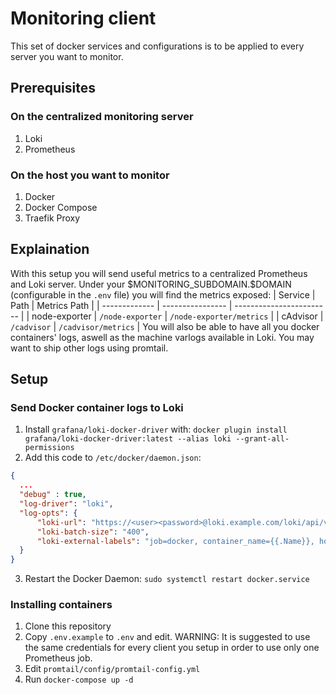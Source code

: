 # Monitoring client
This set of docker services and configurations is to be applied to every server you want to monitor.

## Prerequisites
### On the centralized monitoring server
1. Loki
2. Prometheus
### On the host you want to monitor
1. Docker
2. Docker Compose
3. Traefik Proxy

## Explaination
With this setup you will send useful metrics to a centralized Prometheus and Loki server.
Under your \$MONITORING_SUBDOMAIN.\$DOMAIN (configurable in the `.env` file) you will find the metrics exposed:
| Service       | Path             | Metrics Path             |
| ------------- | ---------------- | ------------------------ |
| node-exporter | `/node-exporter` | `/node-exporter/metrics` |
| cAdvisor      | `/cadvisor`      | `/cadvisor/metrics`      |
You will also be able to have all you docker containers' logs, aswell as the machine varlogs available in Loki.
You may want to ship other logs using promtail.

## Setup
### Send Docker container logs to Loki
1. Install `grafana/loki-docker-driver` with: `docker plugin install grafana/loki-docker-driver:latest --alias loki --grant-all-permissions`
2. Add this code to `/etc/docker/daemon.json`:
  ```json
  {
    ...
    "debug" : true,
    "log-driver": "loki",
    "log-opts": {
        "loki-url": "https://<user><password>@loki.example.com/loki/api/v1/push",
        "loki-batch-size": "400",
        "loki-external-labels": "job=docker, container_name={{.Name}}, host=servername"
    }
  }
  ```
3. Restart the Docker Daemon: `sudo systemctl restart docker.service`

### Installing containers
1. Clone this repository
2. Copy `.env.example` to `.env` and edit. WARNING: It is suggested to use the same credentials for every client you setup in order to use only one Prometheus job.
3. Edit `promtail/config/promtail-config.yml`
4. Run `docker-compose up -d`